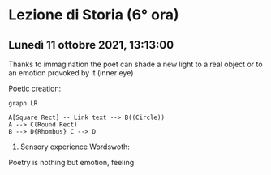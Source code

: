 #  Lezione di Storia (6° ora)
## Lunedì 11 ottobre 2021, 13:13:00

Thanks to immagination the poet can shade a new light to a real object or to an emotion provoked by it (inner eye)

Poetic creation:
```mermaid sequenceDiagram
graph LR

A[Square Rect] -- Link text --> B((Circle))
A --> C(Round Rect) 
B --> D{Rhombus} C --> D 
```
1. Sensory experience
Wordswoth:

Poetry is nothing but emotion, feeling
<!--stackedit_data:
eyJoaXN0b3J5IjpbMTAwNDUwNTUzOF19
-->
